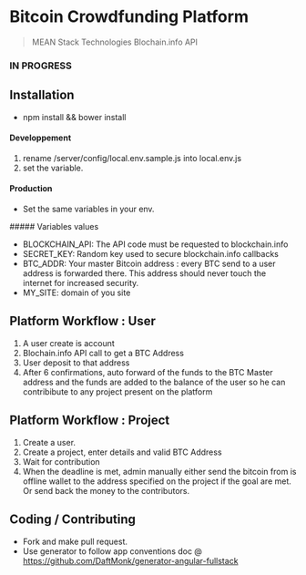 Bitcoin Crowdfunding Platform
=============================

> MEAN Stack Technologies
> Blochain.info API


### IN PROGRESS


## Installation 

* npm install && bower install 

#### Developpement

1. rename /server/config/local.env.sample.js into local.env.js
2. set the variable.

#### Production
* Set the same variables in your env.

##### Variables values
* BLOCKCHAIN_API: The API code must be requested to blockchain.info
* SECRET_KEY: Random key used to secure blockchain.info callbacks
* BTC_ADDR: Your master Bitcoin address : every BTC send to a user address is forwarded there. 
  This address should never touch the internet for increased security.
* MY_SITE: domain of you site


## Platform Workflow : User
1. A user create is account
2. Blochain.info API call to get a BTC Address
3. User deposit to that address
4. After 6 confirmations, auto forward of the funds to the BTC Master address and the funds are added to the balance of the user so he can contribibute to any project present on the platform

## Platform Workflow : Project
1. Create a user.
2. Create a project, enter details and valid BTC Address
3. Wait for contribution
4. When the deadline is met, admin manually either send the bitcoin from is offline wallet to the address specified on the project if the goal are met. Or send back the money to the contributors.


## Coding / Contributing

* Fork and make pull request.
* Use generator to follow app conventions doc @ https://github.com/DaftMonk/generator-angular-fullstack


